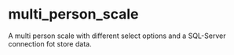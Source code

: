 # multi_person_scale
A multi person scale with different select options and a SQL-Server connection fot store data.
